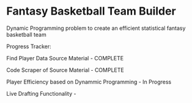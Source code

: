 # Fantasy Basketball Team Builder
 Dynamic Programming problem to create an efficient statistical fantasy basketball team
 
 
 Progress Tracker:
 
 
 Find Player Data Source Material - COMPLETE
 
 Code Scraper of Source Material - COMPLETE
 
 Player Efficiency based on Dynammic Programming - In Progress

 Live Drafting Functionality - 
